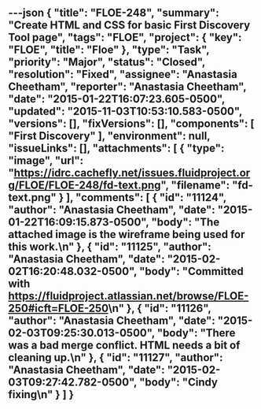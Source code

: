 ---json
{
  "title": "FLOE-248",
  "summary": "Create HTML and CSS for basic First Discovery Tool page",
  "tags": "FLOE",
  "project": {
    "key": "FLOE",
    "title": "Floe"
  },
  "type": "Task",
  "priority": "Major",
  "status": "Closed",
  "resolution": "Fixed",
  "assignee": "Anastasia Cheetham",
  "reporter": "Anastasia Cheetham",
  "date": "2015-01-22T16:07:23.605-0500",
  "updated": "2015-11-03T10:53:10.583-0500",
  "versions": [],
  "fixVersions": [],
  "components": [
    "First Discovery"
  ],
  "environment": null,
  "issueLinks": [],
  "attachments": [
    {
      "type": "image",
      "url": "https://idrc.cachefly.net/issues.fluidproject.org/FLOE/FLOE-248/fd-text.png",
      "filename": "fd-text.png"
    }
  ],
  "comments": [
    {
      "id": "11124",
      "author": "Anastasia Cheetham",
      "date": "2015-01-22T16:09:15.873-0500",
      "body": "The attached image is the wireframe being used for this work.\n"
    },
    {
      "id": "11125",
      "author": "Anastasia Cheetham",
      "date": "2015-02-02T16:20:48.032-0500",
      "body": "Committed with <https://fluidproject.atlassian.net/browse/FLOE-250#icft=FLOE-250>\n"
    },
    {
      "id": "11126",
      "author": "Anastasia Cheetham",
      "date": "2015-02-03T09:25:30.013-0500",
      "body": "There was a bad merge conflict. HTML needs a bit of cleaning up.\n"
    },
    {
      "id": "11127",
      "author": "Anastasia Cheetham",
      "date": "2015-02-03T09:27:42.782-0500",
      "body": "Cindy fixing\n"
    }
  ]
}
---

        